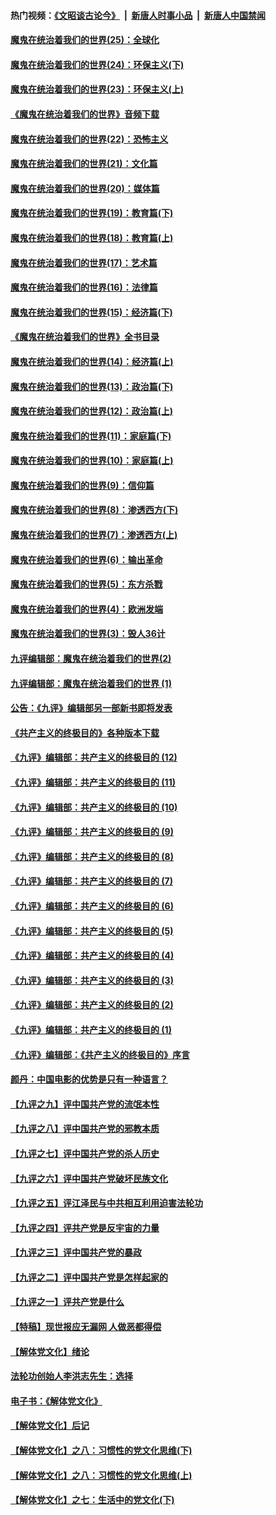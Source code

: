 #### 热门视频：[《文昭谈古论今》](https://github.com/gfw-breaker/wenzhao/blob/master/README.md?t=10271233) &nbsp;|&nbsp; [新唐人时事小品](https://github.com/gfw-breaker/ntdtv-comedy/blob/master/README.md?t=10271233) &nbsp;|&nbsp; [新唐人中国禁闻](https://github.com/gfw-breaker/ntdtv-news/blob/master/README.md?t=10271233)

#### [魔鬼在统治着我们的世界(25)：全球化](../pages/nsc422/n10788205.md?t=10271233) 

#### [魔鬼在统治着我们的世界(24)：环保主义(下)](../pages/nsc422/n10695307.md?t=10271233) 

#### [魔鬼在统治着我们的世界(23)：环保主义(上)](../pages/nsc422/n10688613.md?t=10271233) 

#### [《魔鬼在统治着我们的世界》音频下载](../pages/nsc422/n10635553.md?t=10271233) 

#### [魔鬼在统治着我们的世界(22)：恐怖主义](../pages/nsc422/n10614727.md?t=10271233) 

#### [魔鬼在统治着我们的世界(21)：文化篇](../pages/nsc422/n10597706.md?t=10271233) 

#### [魔鬼在统治着我们的世界(20)：媒体篇](../pages/nsc422/n10586579.md?t=10271233) 

#### [魔鬼在统治着我们的世界(19)：教育篇(下)](../pages/nsc422/n10564808.md?t=10271233) 

#### [魔鬼在统治着我们的世界(18)：教育篇(上)](../pages/nsc422/n10526970.md?t=10271233) 

#### [魔鬼在统治着我们的世界(17)：艺术篇](../pages/nsc422/n10499093.md?t=10271233) 

#### [魔鬼在统治着我们的世界(16)：法律篇](../pages/nsc422/n10485969.md?t=10271233) 

#### [魔鬼在统治着我们的世界(15)：经济篇(下)](../pages/nsc422/n10469975.md?t=10271233) 

#### [《魔鬼在统治着我们的世界》全书目录](../pages/nsc422/n10464261.md?t=10271233) 

#### [魔鬼在统治着我们的世界(14)：经济篇(上)](../pages/nsc422/n10457370.md?t=10271233) 

#### [魔鬼在统治着我们的世界(13)：政治篇(下)](../pages/nsc422/n10448270.md?t=10271233) 

#### [魔鬼在统治着我们的世界(12)：政治篇(上)](../pages/nsc422/n10444576.md?t=10271233) 

#### [魔鬼在统治着我们的世界(11)：家庭篇(下)](../pages/nsc422/n10440961.md?t=10271233) 

#### [魔鬼在统治着我们的世界(10)：家庭篇(上)](../pages/nsc422/n10435448.md?t=10271233) 

#### [魔鬼在统治着我们的世界(9)：信仰篇](../pages/nsc422/n10432159.md?t=10271233) 

#### [魔鬼在统治着我们的世界(8)：渗透西方(下)](../pages/nsc422/n10429603.md?t=10271233) 

#### [魔鬼在统治着我们的世界(7)：渗透西方(上)](../pages/nsc422/n10426013.md?t=10271233) 

#### [魔鬼在统治着我们的世界(6)：输出革命](../pages/nsc422/n10421536.md?t=10271233) 

#### [魔鬼在统治着我们的世界(5)：东方杀戮](../pages/nsc422/n10417707.md?t=10271233) 

#### [魔鬼在统治着我们的世界(4)：欧洲发端](../pages/nsc422/n10414890.md?t=10271233) 

#### [魔鬼在统治着我们的世界(3)：毁人36计](../pages/nsc422/n10411583.md?t=10271233) 

#### [九评编辑部：魔鬼在统治着我们的世界(2)](../pages/nsc422/n10410036.md?t=10271233) 

#### [九评编辑部：魔鬼在统治着我们的世界 (1)](../pages/nsc422/n10406825.md?t=10271233) 

#### [公告：《九评》编辑部另一部新书即将发表](../pages/nsc422/n10405104.md?t=10271233) 

#### [《共产主义的终极目的》各种版本下载](../pages/nsc422/n10022138.md?t=10271233) 

#### [《九评》编辑部：共产主义的终极目的 (12)](../pages/nsc422/n9933272.md?t=10271233) 

#### [《九评》编辑部：共产主义的终极目的 (11)](../pages/nsc422/n9924973.md?t=10271233) 

#### [《九评》编辑部：共产主义的终极目的 (10)](../pages/nsc422/n9920883.md?t=10271233) 

#### [《九评》编辑部：共产主义的终极目的 (9)](../pages/nsc422/n9916363.md?t=10271233) 

#### [《九评》编辑部：共产主义的终极目的 (8)](../pages/nsc422/n9912488.md?t=10271233) 

#### [《九评》编辑部：共产主义的终极目的 (7)](../pages/nsc422/n9901176.md?t=10271233) 

#### [《九评》编辑部：共产主义的终极目的 (6)](../pages/nsc422/n9899359.md?t=10271233) 

#### [《九评》编辑部：共产主义的终极目的 (5)](../pages/nsc422/n9893174.md?t=10271233) 

#### [《九评》编辑部：共产主义的终极目的 (4)](../pages/nsc422/n9891246.md?t=10271233) 

#### [《九评》编辑部：共产主义的终极目的 (3)](../pages/nsc422/n9879879.md?t=10271233) 

#### [《九评》编辑部：共产主义的终极目的 (2)](../pages/nsc422/n9876205.md?t=10271233) 

#### [《九评》编辑部：共产主义的终极目的 (1)](../pages/nsc422/n9865857.md?t=10271233) 

#### [《九评》编辑部：《共产主义的终极目的》序言](../pages/nsc422/n9862666.md?t=10271233) 

#### [颜丹：中国电影的优势是只有一种语言？](../pages/nsc422/n9583062.md?t=10271233) 

#### [【九评之九】评中国共产党的流氓本性](../pages/nsc422/n737542.md?t=10271233) 

#### [【九评之八】评中国共产党的邪教本质](../pages/nsc422/n735942.md?t=10271233) 

#### [【九评之七】评中国共产党的杀人历史](../pages/nsc422/n733806.md?t=10271233) 

#### [【九评之六】评中国共产党破坏民族文化](../pages/nsc422/n731667.md?t=10271233) 

#### [【九评之五】评江泽民与中共相互利用迫害法轮功](../pages/nsc422/n730058.md?t=10271233) 

#### [【九评之四】评共产党是反宇宙的力量](../pages/nsc422/n727814.md?t=10271233) 

#### [【九评之三】评中国共产党的暴政](../pages/nsc422/n725597.md?t=10271233) 

#### [【九评之二】评中国共产党是怎样起家的](../pages/nsc422/n723946.md?t=10271233) 

#### [【九评之一】评共产党是什么](../pages/nsc422/n722529.md?t=10271233) 

#### [【特稿】现世报应无漏网 人做恶都得偿](../pages/nsc422/n4215167.md?t=10271233) 

#### [【解体党文化】绪论](../pages/nsc422/n1449356.md?t=10271233) 

#### [法轮功创始人李洪志先生：选择](../pages/nsc422/n3580738.md?t=10271233) 

#### [电子书：《解体党文化》](../pages/nsc422/n1573484.md?t=10271233) 

#### [【解体党文化】后记](../pages/nsc422/n1531999.md?t=10271233) 

#### [【解体党文化】之八：习惯性的党文化思维(下)](../pages/nsc422/n1526477.md?t=10271233) 

#### [【解体党文化】之八：习惯性的党文化思维(上)](../pages/nsc422/n1520631.md?t=10271233) 

#### [【解体党文化】之七：生活中的党文化(下)](../pages/nsc422/n1513446.md?t=10271233) 

